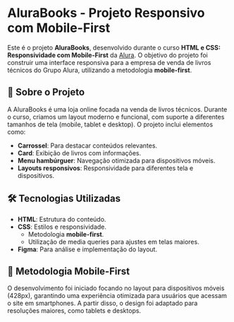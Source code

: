 # AluraBooks - Projeto Responsivo com Mobile-First

Este é o projeto **AluraBooks**, desenvolvido durante o curso **HTML e CSS: Responsividade com Mobile-First** da [Alura](https://www.alura.com.br). O objetivo do projeto foi construir uma interface responsiva para a empresa de venda de livros técnicos do Grupo Alura, utilizando a metodologia **mobile-first**.

## 📖 Sobre o Projeto

A AluraBooks é uma loja online focada na venda de livros técnicos. Durante o curso, criamos um layout moderno e funcional, com suporte a diferentes tamanhos de tela (mobile, tablet e desktop). O projeto inclui elementos como:

- **Carrossel**: Para destacar conteúdos relevantes.
- **Card**: Exibição de livros com informações.
- **Menu hambúrguer**: Navegação otimizada para dispositivos móveis.
- **Layouts responsivos**: Responsividade para diferentes tela e dispositivos.

## 🛠️ Tecnologias Utilizadas

- **HTML**: Estrutura do conteúdo.
- **CSS**: Estilos e responsividade.
  - Metodologia **mobile-first**.
  - Utilização de media queries para ajustes em telas maiores.
- **Figma**: Para análise e implementação do layout.

## 📐 Metodologia Mobile-First

O desenvolvimento foi iniciado focando no layout para dispositivos móveis (428px), garantindo uma experiência otimizada para usuários que acessam o site em smartphones. A partir disso, o design foi adaptado para resoluções maiores, como tablets e desktops.